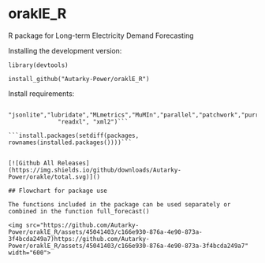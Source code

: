 # oraklE_R

R package for Long-term Electricity Demand Forecasting

Installing the development version:

```library(devtools)```

```install_github("Autarky-Power/oraklE_R")```

Install requirements:
```packages <- c("caret","countrycode","doParallel","dplyr","ggplot2","ggthemes","glmnet","httr",
              "jsonlite","lubridate","MLmetrics","MuMIn","parallel","patchwork","purrr","R.utils",
              "readxl", "xml2")```

```install.packages(setdiff(packages, rownames(installed.packages())))```


[![Github All Releases](https://img.shields.io/github/downloads/Autarky-Power/orakle/total.svg)]()

## Flowchart for package use

The functions included in the package can be used separately or combined in the function full_forecast()

<img src="https://github.com/Autarky-Power/oraklE_R/assets/45041403/c166e930-876a-4e90-873a-3f4bcda249a7)https://github.com/Autarky-Power/oraklE_R/assets/45041403/c166e930-876a-4e90-873a-3f4bcda249a7" width="600">
